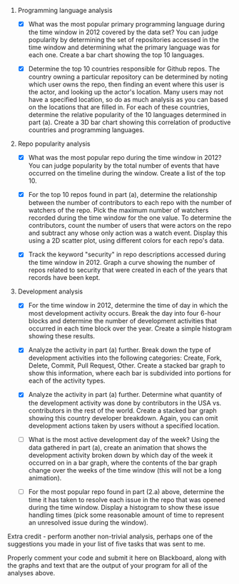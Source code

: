 1) Programming language analysis

   - [x] What was the most popular primary programming language during the time window in 2012 covered by the data set? You can judge popularity by determining the set of repositories accessed in the time window and determining what the primary language was for each one. Create a bar chart showing the top 10 languages.

   - [x] Determine the top 10 countries responsible for Github repos. The country owning a particular repository can be determined by noting which user owns the repo, then finding an event where this user is the actor, and looking up the actor's location. Many users may not have a specified location, so do as much analysis as you can based on the locations that are filled in. For each of these countries, determine the relative popularity of the 10 languages determined in part (a). Create a 3D bar chart showing this correlation of productive countries and programming languages.

2) Repo popularity analysis

   - [x] What was the most popular repo during the time window in 2012? You can judge popularity by the total number of events that have occurred on the timeline during the window. Create a list of the top 10.

   - [x] For the top 10 repos found in part (a), determine the relationship between the number of contributors to each repo with the number of watchers of the repo. Pick the maximum number of watchers recorded during the time window for the one value. To determine the contributors, count the number of users that were actors on the repo and subtract any whose only action was a watch event. Display this using a 2D scatter plot, using different colors for each repo's data.

   - [x] Track the keyword "security" in repo descriptions accessed during the time window in 2012. Graph a curve showing the number of repos related to security that were created in each of the years that records have been kept.

3) Development analysis

   - [x] For the time window in 2012, determine the time of day in which the most development activity occurs. Break the day into four 6-hour blocks and determine the number of development activities that occurred in each time block over the year. Create a simple histogram showing these results.

   - [x] Analyze the activity in part (a) further. Break down the type of development activities into the following categories: Create, Fork, Delete, Commit, Pull Request, Other. Create a stacked bar graph to show this information, where each bar is subdivided into portions for each of the activity types.

   - [x] Analyze the activity in part (a) further. Determine what quantity of the development activity was done by contributors in the USA vs. contributors in the rest of the world. Create a stacked bar graph showing this country developer breakdown. Again, you can omit development actions taken by users without a specified location.

   - [ ] What is the most active development day of the week? Using the data gathered in part (a), create an animation that shows the development activity broken down by which day of the week it occurred on in a bar graph, where the contents of the bar graph change over the weeks of the time window (this will not be a long animation).

   - [ ] For the most popular repo found in part (2.a) above, determine the time it has taken to resolve each issue in the repo that was opened during the time window. Display a histogram to show these issue handling times (pick some reasonable amount of time to represent an unresolved issue during the window).

Extra credit - perform another non-trivial analysis, perhaps one of the suggestions you made in your list of five tasks that was sent to me.

Properly comment your code and submit it here on Blackboard, along with the graphs and text that are the output of your program for all of the analyses above.
